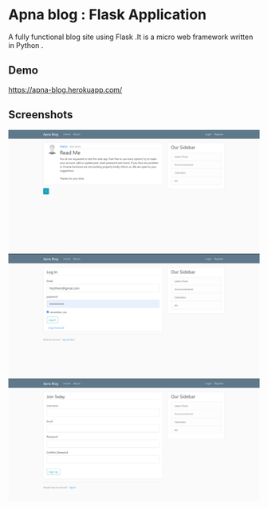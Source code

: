 
# Apna blog : Flask Application

A fully functional blog site using Flask .It is a micro web framework written in Python
.
## Demo
https://apna-blog.herokuapp.com/
  
## Screenshots
![](Screenshots/home.png)
<br>
![](Screenshots/login.png)
<br>
![](Screenshots/register.png)
  